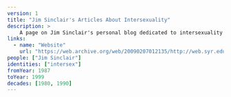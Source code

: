 ```yaml
---
version: 1
title: "Jim Sinclair's Articles About Intersexuality"
description: >
    A page on Jim Sinclair's personal blog dedicated to intersexuality
links:
  - name: "Website"
    url: "https://web.archive.org/web/20090207012135/http://web.syr.edu/~jisincla/intersex.htm"
people: ["Jim Sinclair"]
identities: ["intersex"]
fromYear: 1987
toYear: 1999
decades: [1980, 1990]
---
```

